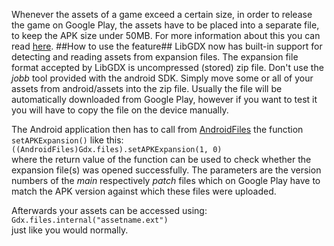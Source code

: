 Whenever the assets of a game exceed a certain size, in order to release the game on Google Play, the assets have to be placed into a separate file, to keep the APK size under 50MB. For more information about this you can read [here](http://developer.android.com/google/play/expansion-files.html).
##How to use the feature##
LibGDX now has built-in support for detecting and reading assets from expansion files. The expansion file format accepted by LibGDX is uncompressed (stored) zip file. Don't use the _jobb_ tool provided with the android SDK. Simply move some or all of your assets from android/assets into the zip file. Usually the file will be automatically downloaded from Google Play, however if you want to test it you will have to copy the file on the device manually.

The Android application then has to call from [AndroidFiles](https://github.com/libgdx/libgdx/blob/master/backends/gdx-backend-android/src/com/badlogic/gdx/backends/android/AndroidFiles.java) the function `setAPKExpansion()` like this:  
`((AndroidFiles)Gdx.files).setAPKExpansion(1, 0)`  
where the return value of the function can be used to check whether the expansion file(s) was opened successfully. The parameters are the version numbers of the _main_ respectively _patch_ files which on Google Play have to match the APK version against which these files were uploaded.

Afterwards your assets can be accessed using:  
`Gdx.files.internal("assetname.ext")`  
just like you would normally.